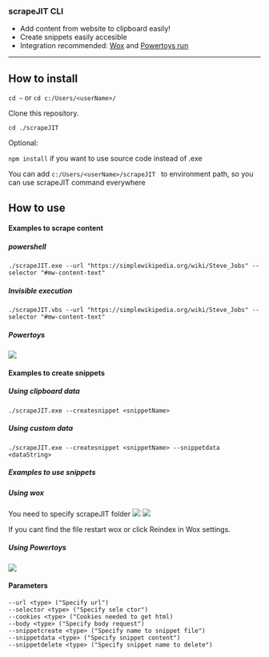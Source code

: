 ### scrapeJIT CLI
- Add content from website to clipboard easily!
- Create snippets easily accesible 
- Integration recommended: [Wox](http://www.wox.one/) and [Powertoys run](https://github.com/microsoft/PowerToys/releases)
<hr/>

## How to install
`cd ~` 
or `cd c:/Users/<userName>/`

Clone this repository. 

`cd ./scrapeJIT`





Optional:

`npm install` if you want to use source code instead of .exe

You can add `c:/Users/<userName>/scrapeJIT ` 
to environment path, so you can use scrapeJIT command everywhere
## How to use 
#### Examples to scrape content 
##### powershell
`./scrapeJIT.exe --url "https://simplewikipedia.org/wiki/Steve_Jobs" --selector "#mw-content-text" `
##### Invisible execution
`./scrapeJIT.vbs --url "https://simplewikipedia.org/wiki/Steve_Jobs" --selector "#mw-content-text" `
##### Powertoys
<img src="https://image.prntscr.com/image/tgMW4UiKQYq_lYtTXnAgPg.png" />

#### Examples to create snippets
##### Using clipboard data
`./scrapeJIT.exe --createsnippet <snippetName>`

##### Using custom data
`./scrapeJIT.exe --createsnippet <snippetName> --snippetdata <dataString>`

##### Examples to use snippets
##### Using wox
You need to specify scrapeJIT folder
<img src="https://image.prntscr.com/image/YJtMUrY9RSixoOxCNprNHA.png"/>
<img src="https://image.prntscr.com/image/EvRe1_GBQgmGyHAjOK-Ylg.png">


If you cant find the file restart wox or click Reindex in Wox settings.

##### Using Powertoys
<img src="https://image.prntscr.com/image/aO-oNyPQS5eC1P99WTHrMQ.png">

#### Parameters
```
--url <type> ("Specify url")
--selector <type> ("Specify sele ctor")
--cookies <type> ("Cookies needed to get html)
--body <type> ("Specify body request")
--snippetcreate <type> ("Specify name to snippet file")
--snippetdata <type> ("Specify snippet content")
--snippetdelete <type> ("Specify snippet name to delete")
```
